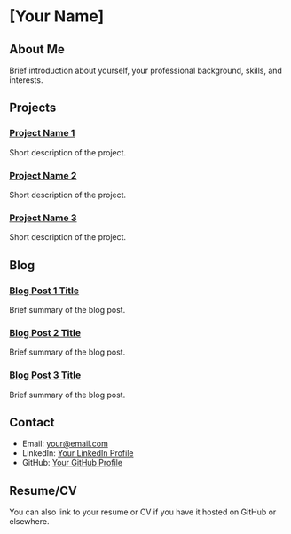 # [Your Name]

## About Me

Brief introduction about yourself, your professional background, skills, and interests.

## Projects

### [Project Name 1](link_to_project_1)
Short description of the project.

### [Project Name 2](link_to_project_2)
Short description of the project.

### [Project Name 3](link_to_project_3)
Short description of the project.

## Blog

### [Blog Post 1 Title](link_to_blog_post_1)
Brief summary of the blog post.

### [Blog Post 2 Title](link_to_blog_post_2)
Brief summary of the blog post.

### [Blog Post 3 Title](link_to_blog_post_3)
Brief summary of the blog post.

## Contact

- Email: [your@email.com](mailto:your@email.com)
- LinkedIn: [Your LinkedIn Profile](link_to_linkedin_profile)
- GitHub: [Your GitHub Profile](link_to_github_profile)

## Resume/CV

You can also link to your resume or CV if you have it hosted on GitHub or elsewhere.
